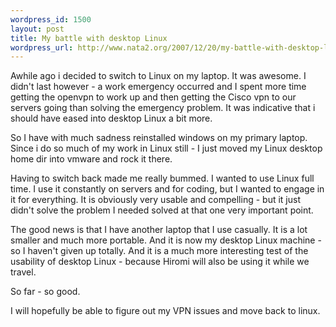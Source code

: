 ```yaml
--- 
wordpress_id: 1500
layout: post
title: My battle with desktop Linux
wordpress_url: http://www.nata2.org/2007/12/20/my-battle-with-desktop-linux/
---
```

Awhile ago i decided to switch to Linux on my laptop. It was awesome. I didn't last however - a work emergency occurred and I spent more time getting the openvpn to work up and then getting the Cisco vpn to our servers going than solving the emergency problem. It was indicative that i should have eased into desktop Linux a bit more.

So I have with much sadness reinstalled windows on my primary laptop. Since i do so much of my work in Linux still - I just moved my Linux desktop home dir into vmware and rock it there.

Having to switch back made me really bummed. I wanted to use Linux full time. I use it constantly on servers and for coding, but I wanted to engage in it for everything. It is obviously very usable and compelling - but it just didn't solve the problem I needed solved at that one very important point.

The good news is that I have another laptop that I use casually. It is a lot smaller and much more portable. And it is now my desktop Linux machine - so I haven't given up totally. And it is a much more interesting test of the usability of desktop Linux - because Hiromi will also be using it while we travel.

So far - so good.

I will hopefully be able to figure out my VPN issues and move back to linux.
